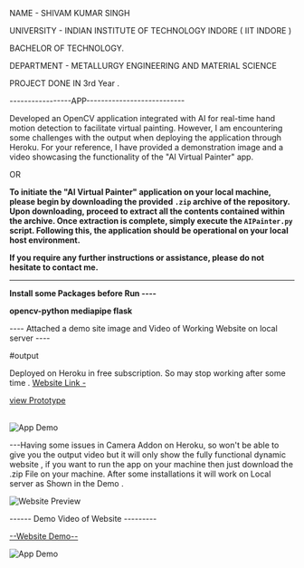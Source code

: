 NAME - SHIVAM KUMAR SINGH

UNIVERSITY - INDIAN INSTITUTE OF TECHNOLOGY INDORE ( IIT INDORE )

BACHELOR OF TECHNOLOGY.

DEPARTMENT - METALLURGY ENGINEERING AND MATERIAL SCIENCE

PROJECT DONE IN 3rd Year . 
             

             

-----------------APP---------------------------

Developed an OpenCV application integrated with AI for real-time hand motion detection to facilitate virtual painting. 
However, I am encountering some challenges with the output when deploying the application through Heroku. 
For your reference, I have provided a demonstration image and a video showcasing the functionality of the "AI Virtual Painter" app.

OR

**To initiate the "AI Virtual Painter" application on your local machine, please begin by downloading the provided `.zip` archive of the repository. Upon downloading, proceed to extract all the contents contained within the archive. Once extraction is complete, simply execute the `AIPainter.py` script. Following this, the application should be operational on your local host environment.**

**If you require any further instructions or assistance, please do not hesitate to contact me.**

------

**Install some Packages before Run ----**

**opencv-python
mediapipe
flask**

---- Attached a demo site image and Video of Working Website on local server ----



#output

Deployed on Heroku in free subscription. So may stop working after some time .
[Website Link -](https://opencv-painter.herokuapp.com/)<br>

[view Prototype](https://www.linkedin.com/posts/shivam-s0901_connections-project-ml-activity-7143143389608263680-8PfJ?utm_source=share&utm_medium=member_desktop)<br><br>

![App Demo](https://user-images.githubusercontent.com/113454708/199302004-ce02b038-f061-4e72-aee5-94e2158e9105.gif)

---Having some issues in Camera Addon on Heroku, so won't be able to give you the output video but it will only show the fully functional dynamic website ,  if you want to run the app on your machine then just download the .zip File on your machine. After some installations it will work on Local server as Shown in the Demo .


![Website Preview](https://user-images.githubusercontent.com/113454708/199110932-c602ec63-fc37-400b-9d7a-d9db70b58a02.jpg)

------ Demo Video of Website ---------

  [--Website Demo--](https://www.linkedin.com/posts/shivam-s0901_connections-project-ml-activity-7143143389608263680-8PfJ?utm_source=share&utm_medium=member_desktop)









![App Demo](https://user-images.githubusercontent.com/113454708/199302004-ce02b038-f061-4e72-aee5-94e2158e9105.gif)

